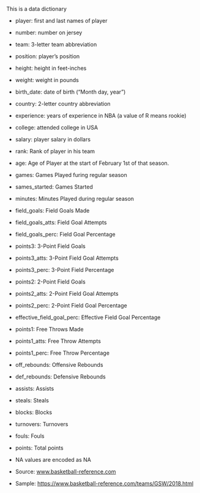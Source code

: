 This is a data dictionary

* player: first and last names of player
* number: number on jersey
* team: 3-letter team abbreviation
* position: player’s position
* height: height in feet-inches
* weight: weight in pounds
* birth_date: date of birth (“Month day, year”)
* country: 2-letter country abbreviation
* experience: years of experience in NBA (a value of R means rookie)
* college: attended college in USA
* salary: player salary in dollars
* rank: Rank of player in his team
* age: Age of Player at the start of February 1st of that season.
* games: Games Played furing regular season
* sames_started: Games Started
* minutes: Minutes Played during regular season
* field_goals: Field Goals Made
* field_goals_atts: Field Goal Attempts
* field_goals_perc: Field Goal Percentage
* points3: 3-Point Field Goals
* points3_atts: 3-Point Field Goal Attempts
* points3_perc: 3-Point Field Percentage
* points2: 2-Point Field Goals
* points2_atts: 2-Point Field Goal Attempts
* points2_perc: 2-Point Field Goal Percentage
*  effective_field_goal_perc: Effective Field Goal Percentage
* points1: Free Throws Made
* points1_atts: Free Throw Attempts
* points1_perc: Free Throw Percentage
* off_rebounds: Offensive Rebounds
* def_rebounds: Defensive Rebounds
* assists: Assists
* steals: Steals
* blocks: Blocks
* turnovers: Turnovers
* fouls: Fouls
* points: Total points



* NA values are encoded as NA
* Source: www.basketball-reference.com
* Sample: https://www.basketball-reference.com/teams/GSW/2018.html

